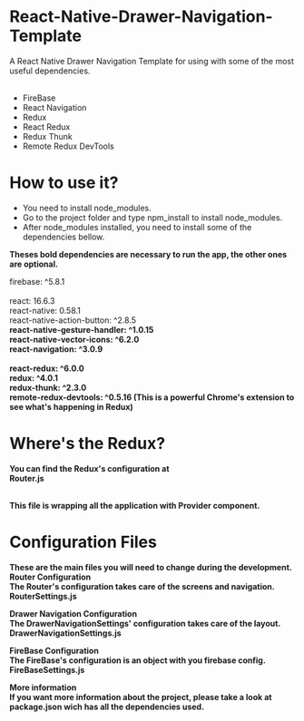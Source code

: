 # React-Native-Drawer-Navigation-Template
A React Native Drawer Navigation Template for using with some of the most useful dependencies. <br/><br/>
- FireBase
- React Navigation
- Redux
- React Redux
- Redux Thunk
- Remote Redux DevTools

# How to use it?
- You need to install node_modules. </b>
- Go to the project folder and type npm_install to install node_modules. </b>
- After node_modules installed, you need to install some of the dependencies bellow. </b>

<b>Theses bold dependencies are necessary to run the app, the other ones are optional.</b>

firebase: ^5.8.1 <br/><br/>
react: 16.6.3 <br/>
react-native: 0.58.1 <br/>
react-native-action-button: ^2.8.5 <br/>
<b>react-native-gesture-handler: ^1.0.15 <b><br/>
react-native-vector-icons: ^6.2.0 <br/>
<b>react-navigation: ^3.0.9 <b/><br/><br/>
<b>react-redux: ^6.0.0 <b/><br/>
<b>redux: ^4.0.1 <b/><br/>
<b>redux-thunk: ^2.3.0 <b/><br/>
<b>remote-redux-devtools: ^0.5.16 <b/> (This is a powerful Chrome's extension to see what's happening in Redux)

# Where's the Redux?
You can find the Redux's configuration at <br/>
<b>Router.js <b/> <br/> <br/>

This file is wrapping all the application with <b>Provider<b/> component.

# Configuration Files
These are the main files you will need to change during the development.
Router Configuration <br/>
The Router's configuration takes care of the screens and navigation. <br/>
RouterSettings.js

Drawer Navigation Configuration <br/>
The DrawerNavigationSettings' configuration takes care of the layout. <br/>
DrawerNavigationSettings.js

FireBase Configuration <br/>
The FireBase's configuration is an object with you firebase config.<br/>
FireBaseSettings.js

More information <br/>
If you want more information about the project, please take a look at package.json wich has all the dependencies used.
